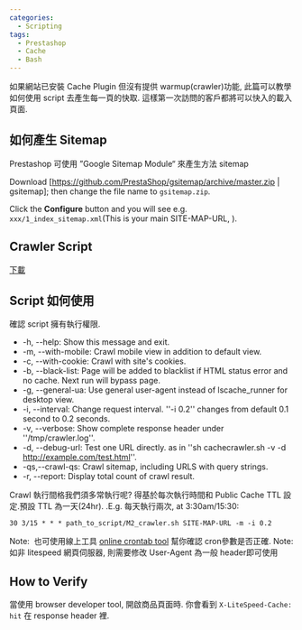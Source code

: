 ```yaml
---
categories:
  - Scripting
tags:
  - Prestashop
  - Cache
  - Bash
---
```


如果網站已安裝 Cache Plugin 但沒有提供 warmup(crawler)功能, 此篇可以教學如何使用 script 去產生每一頁的快取. 這樣第一次訪問的客戶都將可以快入的載入頁面.

## 如何產生 Sitemap

Prestashop 可使用 ”Google Sitemap Module“ 來產生方法 sitemap 

Download [https://github.com/PrestaShop/gsitemap/archive/master.zip | gsitemap]; then change the file name to `gsitemap.zip`.

Click the **Configure** button and you will see e.g. `xxx/1_index_sitemap.xml`(This is your main SITE-MAP-URL, ). 

## Crawler Script

[下載](https://www.litespeedtech.com/packages/prestashop/cachecrawler.sh)

<script src="https://gist.github.com/Code-Egg/ff6a3c26df3bc29c247a4e9eedb2692e.js"></script>

## Script 如何使用

確認 script 擁有執行權限. 

* -h, --help: Show this message and exit.
* -m, --with-mobile: Crawl mobile view in addition to default view.
* -c, --with-cookie: Crawl with site's cookies.
* -b, --black-list: Page will be added to blacklist if HTML status error and no cache. Next run will bypass page.
* -g, --general-ua: Use general user-agent instead of lscache_runner for desktop view.
* -i, --interval: Change request interval. ''-i 0.2'' changes from default 0.1 second to 0.2 seconds.
* -v, --verbose: Show complete response header under ''/tmp/crawler.log''.
* -d, --debug-url: Test one URL directly. as in ''sh cachecrawler.sh -v -d http://example.com/test.html''.
* -qs,--crawl-qs: Crawl sitemap, including URLS with query strings.
* -r, --report: Display total count of crawl result.

Crawl 執行間格我們須多常執行呢? 得基於每次執行時間和 Public Cache TTL 設定.預設 TTL 為一天(24hr). .E.g. 每天執行兩次, at 3:30am/15:30:
```
30 3/15 * * * path_to_script/M2_crawler.sh SITE-MAP-URL -m -i 0.2
```
Note:  也可使用線上工具 [online crontab tool](https://crontab.guru/|online) 幫你確認 cron參數是否正確. Note: 如非 litespeed 網頁伺服器, 則需要修改 User-Agent 為一般 header即可使用

## How to Verify

當使用 browser developer tool, 開啟商品頁面時. 你會看到 `X-LiteSpeed-Cache: hit` 在 response header 裡.
